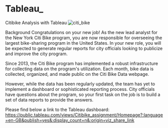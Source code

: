 # Tableau_
Citibike Analysis with Tableau 
![citi_bike](https://github.com/svafaeva93/Tableau_/assets/124627601/df2a3f50-5287-4276-aece-6c1d7740462b)

Background
Congratulations on your new job! As the new lead analyst for the New York Citi Bike program, you are now responsible for overseeing the largest bike-sharing program in the United States. In your new role, you will be expected to generate regular reports for city officials looking to publicize and improve the city program.

Since 2013, the Citi Bike program has implemented a robust infrastructure for collecting data on the program's utilization. Each month, bike data is collected, organized, and made public on the Citi Bike Data webpage.

However, while the data has been regularly updated, the team has yet to implement a dashboard or sophisticated reporting process. City officials have questions about the program, so your first task on the job is to build a set of data reports to provide the answers.

Please find below a link to the Tableau dashboard: https://public.tableau.com/views/Citibike_assignment/Homepage?:language=en-GB&publish=yes&:display_count=n&:origin=viz_share_link



